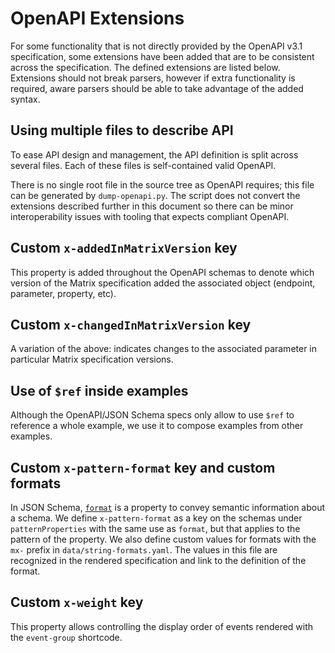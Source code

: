 # OpenAPI Extensions

For some functionality that is not directly provided by the OpenAPI v3.1
specification, some extensions have been added that are to be consistent
across the specification. The defined extensions are listed below. Extensions
should not break parsers, however if extra functionality is required, aware
parsers should be able to take advantage of the added syntax.

## Using multiple files to describe API

To ease API design and management, the API definition is split across several
files. Each of these files is self-contained valid OpenAPI.

There is no single root file in the source tree as OpenAPI requires; this file
can be generated by `dump-openapi.py`. The script does not convert
the extensions described further in this document so there can be minor
interoperability issues with tooling that expects compliant OpenAPI.

## Custom `x-addedInMatrixVersion` key

This property is added throughout the OpenAPI schemas to denote which version
of the Matrix specification added the associated object (endpoint, parameter,
property, etc).

## Custom `x-changedInMatrixVersion` key

A variation of the above: indicates changes to the associated parameter in
particular Matrix specification versions.

## Use of `$ref` inside examples

Although the OpenAPI/JSON Schema specs only allow to use `$ref` to reference a
whole example, we use it to compose examples from other examples.

## Custom `x-pattern-format` key and custom formats 

In JSON Schema, [`format`](https://json-schema.org/understanding-json-schema/reference/string#format)
is a property to convey semantic information about a schema. We define
`x-pattern-format` as a key on the schemas under `patternProperties` with the
same use as `format`, but that applies to the pattern of the property. We also
define custom values for formats with the `mx-` prefix in
`data/string-formats.yaml`. The values in this file are recognized in the
rendered specification and link to the definition of the format.

## Custom `x-weight` key

This property allows controlling the display order of events rendered with the
`event-group` shortcode.
